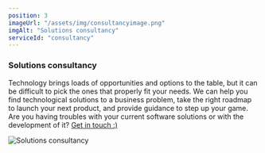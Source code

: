 ```yaml
---
position: 3
imageUrl: "/assets/img/consultancyimage.png"
imgAlt: "Solutions consultancy"
serviceId: "consultancy"
---
```


### Solutions consultancy

<div class="content">
  <div class="text-container">
    <p>Technology brings loads of opportunities and options to the table, but it can be difficult to pick the ones that properly fit your needs. We can help you find technological solutions to a business problem, take the right roadmap to launch your next product, and provide guidance to step up your game. Are you having troubles with your current software solutions or with the development of it? <a href="#contact" title="Contact">Get in touch :)</a></p>
  </div>
  <div class="image-container">
    <img src="{{ "/assets/img/consultancyimage.png" | relative_url }}" alt="Solutions consultancy"/>
  </div>
</div>
